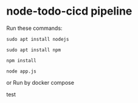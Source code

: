 # node-todo-cicd pipeline

Run these commands:


`sudo apt install nodejs`


`sudo apt install npm`


`npm install`

`node app.js`

or Run by docker compose

test

